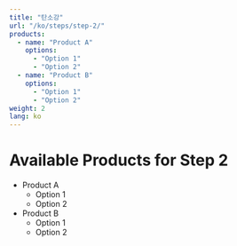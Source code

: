 ```yaml
---
title: "탄소강"
url: "/ko/steps/step-2/"
products:
  - name: "Product A"
    options:
      - "Option 1"
      - "Option 2"
  - name: "Product B"
    options:
      - "Option 1"
      - "Option 2"
weight: 2
lang: ko
---
```


# Available Products for Step 2

- Product A
  - Option 1
  - Option 2
- Product B
  - Option 1
  - Option 2